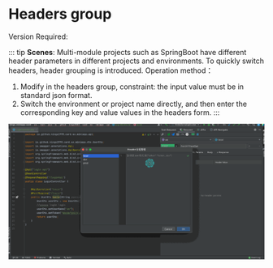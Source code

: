 # Headers group

Version Required: <Badge text="2.0.7"/>

::: tip
**Scenes**: Multi-module projects such as SpringBoot have different header parameters in different projects and environments. To quickly switch headers, header grouping is introduced.
Operation method：
1. Modify in the headers group, constraint: the input value must be in standard json format.
2. Switch the environment or project name directly, and then enter the corresponding key and value values in the headers form.
:::

![headerSwitch](/img/headerSwitch.gif)
